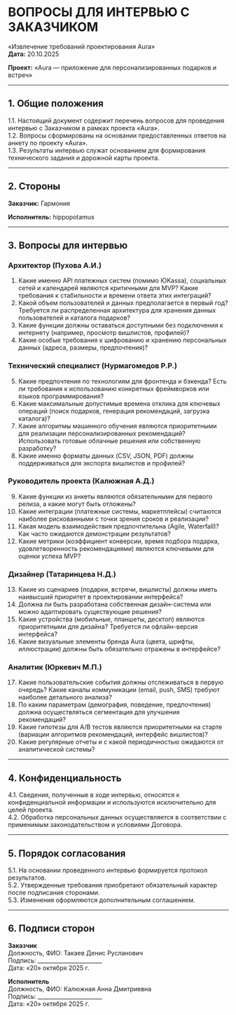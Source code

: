 # ВОПРОСЫ ДЛЯ ИНТЕРВЬЮ С ЗАКАЗЧИКОМ
«Извлечение требований проектирования Aura»  
**Дата:** 20.10.2025

**Проект:** «Aura — приложение для персонализированных подарков и встреч»

---

## 1. Общие положения
1.1. Настоящий документ содержит перечень вопросов для проведения интервью с Заказчиком в рамках проекта «Aura».  
1.2. Вопросы сформированы на основании предоставленных ответов на анкету по проекту «Aura».  
1.3. Результаты интервью служат основанием для формирования технического задания и дорожной карты проекта.

---

## 2. Стороны

**Заказчик:** Гармония

**Исполнитель:** hippopotamus

---

## 3. Вопросы для интервью

### Архитектор (Пухова А.И.)

1. Какие именно API платежных систем (помимо ЮKassa), социальных сетей и календарей являются критичными для MVP? Какие требования к стабильности и времени ответа этих интеграций?
2. Какой объем пользователей и данных предполагается в первый год? Требуется ли распределенная архитектура для хранения данных пользователей и каталога подарков?
3. Какие функции должны оставаться доступными без подключения к интернету (например, просмотр вишлистов, профилей)?
4. Какие особые требования к шифрованию и хранению персональных данных (адреса, размеры, предпочтения)?

### Технический специалист (Нурмагомедов Р.Р.)

5. Какие предпочтения по технологиям для фронтенда и бэкенда? Есть ли требования к использованию конкретных фреймворков или языков программирования?
6. Какие максимальные допустимые времена отклика для ключевых операций (поиск подарков, генерация рекомендаций, загрузка каталога)?
7. Какие алгоритмы машинного обучения являются приоритетными для реализации персонализированных рекомендаций? Использовать готовые облачные решения или собственную разработку?
8. Какие именно форматы данных (CSV, JSON, PDF) должны поддерживаться для экспорта вишлистов и профилей?

### Руководитель проекта (Калюжная А.Д.)

9. Какие функции из анкеты являются обязательными для первого релиза, а какие могут быть отложены?
10. Какие интеграции (платежные системы, маркетплейсы) считаются наиболее рискованными с точки зрения сроков и реализации?
11. Какая модель взаимодействия предпочтительна (Agile, Waterfall)? Как часто ожидаются демонстрации результатов?
12. Какие метрики (коэффициент конверсии, время подбора подарка, удовлетворенность рекомендациями) являются ключевыми для оценки успеха MVP?

### Дизайнер (Татаринцева Н.Д.)

13. Какие из сценариев (подарки, встречи, вишлисты) должны иметь наивысший приоритет в проектировании интерфейса?
14. Должна ли быть разработана собственная дизайн-система или можно адаптировать существующие решения?
15. Какие устройства (мобильные, планшеты, десктоп) являются приоритетными для дизайна? Требуется ли офлайн-версия интерфейса?
16. Какие визуальные элементы бренда Aura (цвета, шрифты, иллюстрации) должны быть обязательно отражены в интерфейсе?

### Аналитик (Юркевич М.П.)

17. Какие пользовательские события должны отслеживаться в первую очередь? Какие каналы коммуникации (email, push, SMS) требуют наиболее детального анализа?
18. По каким параметрам (демография, поведение, предпочтения) должна осуществляться сегментация для улучшения рекомендаций?
19. Какие гипотезы для A/B тестов являются приоритетными на старте (вариации алгоритмов рекомендаций, интерфейс вишлистов)?
20. Какие регулярные отчеты и с какой периодичностью ожидаются от аналитической системы?

---

## 4. Конфиденциальность
4.1. Сведения, полученные в ходе интервью, относятся к конфиденциальной информации и используются исключительно для целей проекта.  
4.2. Обработка персональных данных осуществляется в соответствии с применимым законодательством и условиями Договора.

---

## 5. Порядок согласования
5.1. На основании проведенного интервью формируется протокол результатов.  
5.2. Утвержденные требования приобретают обязательный характер после подписания сторонами.  
5.3. Изменения оформляются дополнительным соглашением.

---

## 6. Подписи сторон

**Заказчик**  
Должность, ФИО: Такаев Денис Русланович  
Подпись: _______________________  
Дата: «20» октября 2025 г.

**Исполнитель**  
Должность, ФИО: Калюжная Анна Дмитриевна  
Подпись: _______________________  
Дата: «20» октября 2025 г.
